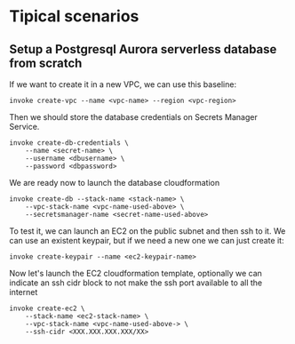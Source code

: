 # Tipical scenarios

## Setup a Postgresql Aurora serverless database from scratch

If we want to create it in a new VPC, we can use this baseline:

```
invoke create-vpc --name <vpc-name> --region <vpc-region>
```

Then we should store the database credentials on Secrets Manager Service.

```
invoke create-db-credentials \
    --name <secret-name> \
    --username <dbusername> \
    --password <dbpassword>
```

We are ready now to launch the database cloudformation

```
invoke create-db --stack-name <stack-name> \
    --vpc-stack-name <vpc-name-used-above> \
    --secretsmanager-name <secret-name-used-above>
```

To test it, we can launch an EC2 on the public subnet and then ssh to it.
We can use an existent keypair, but if we need a new one we can just create it:

```
invoke create-keypair --name <ec2-keypair-name>
```

Now let's launch the EC2 cloudformation template, optionally we can indicate an
ssh cidr block to not make the ssh port available to all the internet

```
invoke create-ec2 \
    --stack-name <ec2-stack-name> \
    --vpc-stack-name <vpc-name-used-above-> \
    --ssh-cidr <XXX.XXX.XXX.XXX/XX>
```
